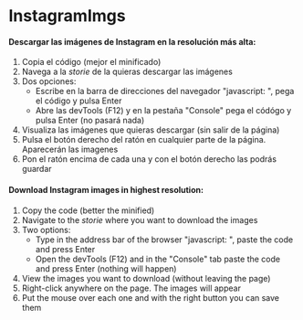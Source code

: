 # InstagramImgs

#### Descargar las imágenes de Instagram en la resolución más alta:
1. Copia el código (mejor el minificado)
2. Navega a la *storie* de la quieras descargar las imágenes
3. Dos opciones:
   - Escribe en la barra de direcciones del navegador "javascript: ", pega el código y pulsa Enter
   - Abre las devTools (F12) y en la pestaña "Console" pega el códógo y pulsa Enter
   (no pasará nada)
4. Visualiza las imágenes que quieras descargar (sin salir de la página)
5. Pulsa el botón derecho del ratón en cualquier parte de la página. Aparecerán las imagenes
6. Pon el ratón encima de cada una y con el botón derecho las podrás guardar





#### Download Instagram images in highest resolution:
1. Copy the code (better the minified)
2. Navigate to the *storie* where you want to download the images
3. Two options:
    - Type in the address bar of the browser "javascript: ", paste the code and press Enter
    - Open the devTools (F12) and in the "Console" tab paste the code and press Enter
    (nothing will happen)
4. View the images you want to download (without leaving the page)
5. Right-click anywhere on the page. The images will appear
6. Put the mouse over each one and with the right button you can save them